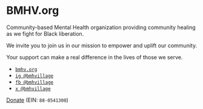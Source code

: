 # BMHV.org

Community-based Mental Health organization providing community healing as we fight for Black liberation.

We invite you to join us in our mission to empower and uplift our community. 

Your support can make a real difference in the lives of those we serve.

- [`bmhv.org`](https://bmhv.org)
- [`ig @bmhvillage`](https://bmhv.org/ig)
- [`fb @bmhvillage`](https://bmhv.org/facebook)
- [`x @bmhvillage`](https://bmhv.org/x)

[Donate](https://bmhv.org/donate) (EIN: `88-0541300`)
